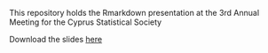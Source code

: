 This repository holds the Rmarkdown presentation at the 3rd Annual Meeting for the Cyprus Statistical Society

Download the slides [here](https://github.com/lefkiospaikousis/Conference-May2022/raw/master/SLIDES-R%20Markdown%20for%20reproducible%20analysis.pdf)
